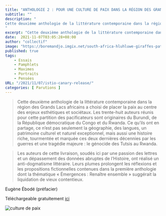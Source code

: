 ```yaml
---
title: "ANTHOLOGIE 2 : POUR UNE CULTURE DE PAIX DANS LA RÉGION DES GRANDS LACS AFRICAINS"
subtitle: ""
description: "
Cette deuxième anthologie de la littérature contemporaine dans la région des Grands Lacs africains a choisi de placer la paix au centre des enjeux esthétiques et sociétaux. Les trente-huit auteurs réunis pour cette partition des pacificateurs sont originaires du Burundi, de la République démocratique du Congo et du Rwanda. Ce qu’ils ont en partage, ce n’est pas seulement la géographie, des langues, un patrimoine culturel et naturel exceptionnel, mais aussi une histoire riche, tourmentée et marquée ces deux dernières décennies par les guerres et une tragédie majeure : le génocide des Tutsis au Rwanda
"
excerpt: "Cette deuxième anthologie de la littérature contemporaine dans la région des Grands Lacs africains a choisi de placer la paix au centre des enjeux esthétiques et sociétaux"
date:  2021-11-07T03:05:28+08:00
author: "collectif"
image: "https://boremandjo.imgix.net/south-africa-hluhluwe-giraffes-pattern.jpg"
published: true
tags:
    - Essais
    - Pamphlets
    - Maximes
    - Portraits
    - Pensées
URL: "/2021/11/07/istio-canary-release/"
categories: [ Parutions ]
---
```




>Cette deuxième anthologie de la littérature contemporaine dans la région des Grands Lacs africains a choisi de placer la paix au centre des enjeux esthétiques et sociétaux. Les trente-huit auteurs réunis pour cette partition des pacificateurs sont originaires du Burundi, de la République démocratique du Congo et du Rwanda. Ce qu’ils ont en partage, ce n’est pas seulement la géographie, des langues, un patrimoine culturel et naturel exceptionnel, mais aussi une histoire riche, tourmentée et marquée ces deux dernières décennies par les guerres et une tragédie majeure : le génocide des Tutsis au Rwanda.

>Les auteurs de cette livraison, soudés ici par une passion des lettres et un dépassement des données abruptes de l’Histoire, ont réalisé un anti-dogmatisme littéraire. Leurs plumes prolongent les réflexions et les propositions fictionnelles contenues dans la première anthologie dont la thématique 
« Émergences : Renaître ensemble » suggérait la liquidation de vieux contentieux.

Eugène Ébodé (préfacier)


Téléchargeable gratuitement [ici](https://lacroiseedeschemins.ma/produit/pour-une-culture-de-paix-dans-la-region-des-grands-lacs-africainsanthologie-2plateforme-des-ecrivains-des-grands-lacs-africains/)<BR>



![culture de paix](https://boremandjo.imgix.net/9789920753272_Pour-une-culture-de-paix-dans-la-re%CC%81gion-des-Grands-Lacs-africains.jpg)

